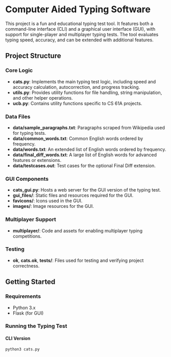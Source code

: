 # Computer Aided Typing Software

This project is a fun and educational typing test tool. It features both a command-line interface (CLI) and a graphical user interface (GUI), with support for single-player and multiplayer typing tests. The tool evaluates typing speed, accuracy, and can be extended with additional features.

## Project Structure

### Core Logic
- **cats.py**: Implements the main typing test logic, including speed and accuracy calculation, autocorrection, and progress tracking.
- **utils.py**: Provides utility functions for file handling, string manipulation, and other helper operations.
- **ucb.py**: Contains utility functions specific to CS 61A projects.

### Data Files
- **data/sample_paragraphs.txt**: Paragraphs scraped from Wikipedia used for typing tests.
- **data/common_words.txt**: Common English words ordered by frequency.
- **data/words.txt**: An extended list of English words ordered by frequency.
- **data/final_diff_words.txt**: A large list of English words for advanced features or extensions.
- **data/testcases.out**: Test cases for the optional Final Diff extension.

### GUI Components
- **cats_gui.py**: Hosts a web server for the GUI version of the typing test.
- **gui_files/**: Static files and resources required for the GUI.
- **favicons/**: Icons used in the GUI.
- **images/**: Image resources for the GUI.

### Multiplayer Support
- **multiplayer/**: Code and assets for enabling multiplayer typing competitions.

### Testing
- **ok**, **cats.ok**, **tests/**: Files used for testing and verifying project correctness.

## Getting Started

### Requirements
- Python 3.x
- Flask (for GUI)

### Running the Typing Test
#### CLI Version
```bash
python3 cats.py
